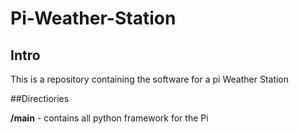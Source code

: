 # Pi-Weather-Station

## Intro
This is a repository containing the software for a pi Weather Station

##Directiories

**/main** - contains all python framework for the Pi
